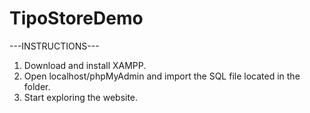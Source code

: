 # TipoStoreDemo

---INSTRUCTIONS---                                                                                                            

1. Download and install XAMPP.
2. Open localhost/phpMyAdmin and import the SQL file located in the folder.
3. Start exploring the website.

